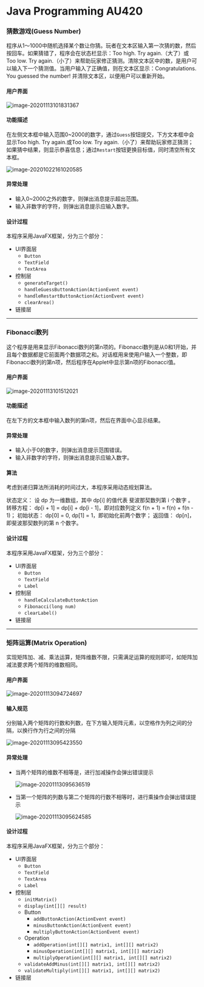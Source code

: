 # Java Programming AU420

### 猜数游戏(Guess Number)

程序从1～1000中随机选择某个数让你猜。玩者在文本区输入第一次猜的数，然后按回车。如果猜错了，程序会在状态栏显示：Too high. Try again.（大了）或Too low. Try again.（小了）来帮助玩家修正猜测。清除文本区中的数，是用户可以输入下一个猜测值。当用户输入了正确值，则在文本区显示：Congratulations. You guessed the number! 并清除文本区，以便用户可以重新开始。

#### 用户界面

![image-20201113101831367](images/image-20201113101831367.png)

#### 功能描述

在左侧文本框中输入范围0~2000的数字，通过`Guess`按钮提交，下方文本框中会显示Too high. Try again.或Too low. Try again.（小了）来帮助玩家修正猜测；如果猜中结果，则显示恭喜信息；通过`Restart`按钮更换目标值，同时清空所有文本框。

![image-20201022161020585](images\image-20201022161020585.png)

#### 异常处理

* 输入0~2000之外的数字，则弹出消息提示超出范围。
* 输入非数字的字符，则弹出消息提示应输入数字。

#### 设计过程

本程序采用JavaFX框架，分为三个部分：

* UI界面层
  * `Button`
  * `TextField`
  * `TextArea`
* 控制层
  * `generateTarget()`
  * `handleGuessButtonAction(ActionEvent event)`
  * `handleRestartButtonAction(ActionEvent event)`
  * `clearArea()`
* 链接层

---

### Fibonacci数列

这个程序是用来显示Fibonacci数列的第n项的。Fibonacci数列是从0和1开始，并且每个数据都是它前面两个数据项之和。对话框用来使用户输入一个整数，即Fibonacci数列的第n项，然后程序在Applet中显示第n项的Fibonacci值。

#### 用户界面

![image-20201113101512021](images/image-20201113101512021.png)

#### 功能描述

在左下方的文本框中输入数列的第n项，然后在界面中心显示结果。

#### 异常处理

* 输入小于0的数字，则弹出消息提示范围错误。
* 输入非数字的字符，则弹出消息提示应输入数字。

#### 算法

考虑到递归算法所消耗的时间过大，本程序采用动态规划算法。

状态定义： 设 dp 为一维数组，其中 dp[i] 的值代表 斐波那契数列第 i 个数字 。
转移方程： dp[i + 1] = dp[i] + dp[i - 1]，即对应数列定义 f(n + 1) = f(n) + f(n - 1)；
初始状态： dp[0] = 0, dp[1] = 1，即初始化前两个数字；
返回值： dp[n]，即斐波那契数列的第 n 个数字。

#### 设计过程

本程序采用JavaFX框架，分为三个部分：

* UI界面层
  * `Button`
  * `TextField`
  * `Label`
* 控制层
  * `handleCalculateButtonAction`
  * `Fibonacci(long num)`
  * `clearLabel()`
* 链接层

---

### 矩阵运算(Matrix Operation)

实现矩阵加、减、乘法运算，矩阵维数不限，只需满足运算的规则即可，如矩阵加减法要求两个矩阵的维数相同。

#### 用户界面

![image-20201113094724697](images/image-20201113094724697-1605233206906.png)

#### 输入规范

分别输入两个矩阵的行数和列数，在下方输入矩阵元素，以空格作为列之间的分隔，以换行作为行之间的分隔

![image-20201113095423550](images/image-20201113095423550-1605233206906.png)

#### 异常处理

* 当两个矩阵的维数不相等是，进行加减操作会弹出错误提示

  ![image-20201113095636519](images/image-20201113095636519-1605233206906.png)

* 当第一个矩阵的列数与第二个矩阵的行数不相等时，进行乘操作会弹出错误提示

  ![image-20201113095624585](images/image-20201113095624585-1605233206906.png)

#### 设计过程

本程序采用JavaFX框架，分为三个部分：

* UI界面层
  * `Button`
  * `TextField`
  * `TextArea`
  * `Label`
* 控制层
  * `initMatrix()`
  * `display(int[][] result)`
  * Button
    * `addButtonAction(ActionEvent event)`
    * `minusButtonAction(ActionEvent event)`
    * `multiplyButtonAction(ActionEvent event)`
  * Operation
    * `addOperation(int[][] matrix1, int[][] matrix2)`
    * `minusOperation(int[][] matrix1, int[][] matrix2)`
    * `multiplyOperation(int[][] matrix1, int[][] matrix2)`
  * `validateAddMinus(int[][] matrix1, int[][] matrix2)`
  * `validateMultiply(int[][] matrix1, int[][] matrix2)`
* 链接层

